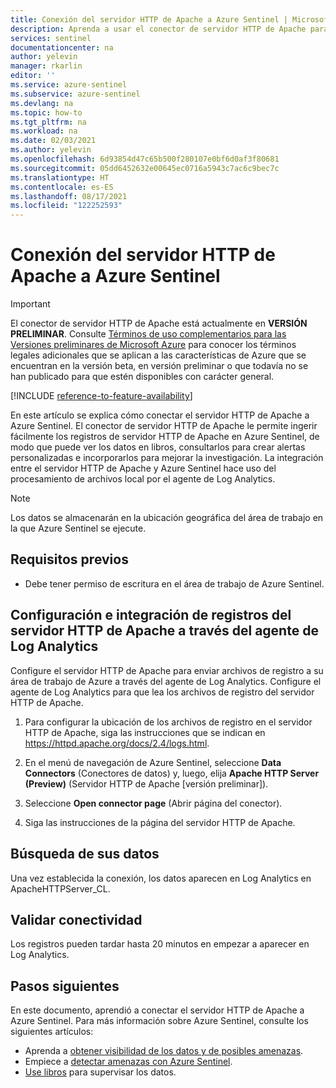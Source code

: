 ```yaml
---
title: Conexión del servidor HTTP de Apache a Azure Sentinel | Microsoft Docs
description: Aprenda a usar el conector de servidor HTTP de Apache para extraer los registros de Apache en Azure Sentinel. Vea los datos de Apache en libros, cree alertas y mejore la investigación.
services: sentinel
documentationcenter: na
author: yelevin
manager: rkarlin
editor: ''
ms.service: azure-sentinel
ms.subservice: azure-sentinel
ms.devlang: na
ms.topic: how-to
ms.tgt_pltfrm: na
ms.workload: na
ms.date: 02/03/2021
ms.author: yelevin
ms.openlocfilehash: 6d93854d47c65b500f280107e0bf6d0af3f80681
ms.sourcegitcommit: 05dd6452632e00645ec0716a5943c7ac6c9bec7c
ms.translationtype: HT
ms.contentlocale: es-ES
ms.lasthandoff: 08/17/2021
ms.locfileid: "122252593"
---
```

# <a name="connect-your-apache-http-server-to-azure-sentinel"></a>Conexión del servidor HTTP de Apache a Azure Sentinel

> [!IMPORTANT]
> El conector de servidor HTTP de Apache está actualmente en **VERSIÓN PRELIMINAR**. Consulte [Términos de uso complementarios para las Versiones preliminares de Microsoft Azure](https://azure.microsoft.com/support/legal/preview-supplemental-terms/) para conocer los términos legales adicionales que se aplican a las características de Azure que se encuentran en la versión beta, en versión preliminar o que todavía no se han publicado para que estén disponibles con carácter general.

[!INCLUDE [reference-to-feature-availability](includes/reference-to-feature-availability.md)]

En este artículo se explica cómo conectar el servidor HTTP de Apache a Azure Sentinel. El conector de servidor HTTP de Apache le permite ingerir fácilmente los registros de servidor HTTP de Apache en Azure Sentinel, de modo que puede ver los datos en libros, consultarlos para crear alertas personalizadas e incorporarlos para mejorar la investigación. La integración entre el servidor HTTP de Apache y Azure Sentinel hace uso del procesamiento de archivos local por el agente de Log Analytics.

> [!NOTE]
> Los datos se almacenarán en la ubicación geográfica del área de trabajo en la que Azure Sentinel se ejecute.

## <a name="prerequisites"></a>Requisitos previos

- Debe tener permiso de escritura en el área de trabajo de Azure Sentinel.

## <a name="configure-and-integrate-apache-http-server-logs-via-log-analytics-agent"></a>Configuración e integración de registros del servidor HTTP de Apache a través del agente de Log Analytics

Configure el servidor HTTP de Apache para enviar archivos de registro a su área de trabajo de Azure a través del agente de Log Analytics.
Configure el agente de Log Analytics para que lea los archivos de registro del servidor HTTP de Apache.

1. Para configurar la ubicación de los archivos de registro en el servidor HTTP de Apache, siga las instrucciones que se indican en https://httpd.apache.org/docs/2.4/logs.html.

1. En el menú de navegación de Azure Sentinel, seleccione **Data Connectors** (Conectores de datos) y, luego, elija **Apache HTTP Server (Preview)** (Servidor HTTP de Apache [versión preliminar]).

1. Seleccione **Open connector page** (Abrir página del conector).

1. Siga las instrucciones de la página del servidor HTTP de Apache.

## <a name="find-your-data"></a>Búsqueda de sus datos

Una vez establecida la conexión, los datos aparecen en Log Analytics en ApacheHTTPServer_CL.

## <a name="validate-connectivity"></a>Validar conectividad

Los registros pueden tardar hasta 20 minutos en empezar a aparecer en Log Analytics.

## <a name="next-steps"></a>Pasos siguientes

En este documento, aprendió a conectar el servidor HTTP de Apache a Azure Sentinel. Para más información sobre Azure Sentinel, consulte los siguientes artículos:

- Aprenda a [obtener visibilidad de los datos y de posibles amenazas](get-visibility.md).
- Empiece a [detectar amenazas con Azure Sentinel](detect-threats-built-in.md).
- [Use libros](monitor-your-data.md) para supervisar los datos.